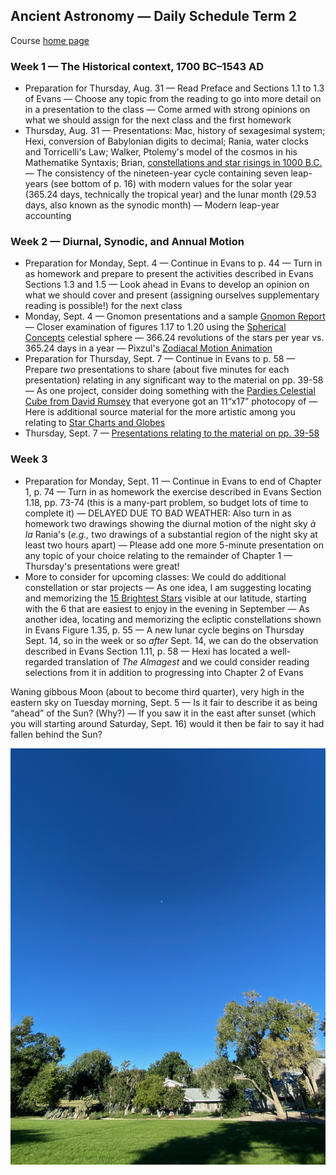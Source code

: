 ## Ancient Astronomy &mdash; Daily Schedule Term 2

Course [home page](./)

### Week 1 &mdash; The Historical context, 1700 BC&ndash;1543 AD

* Preparation for Thursday, Aug. 31 &mdash; Read Preface and Sections 1.1 to 1.3 of Evans &mdash; Choose any topic from the reading to go into more detail on in a presentation to the class &mdash; Come armed with strong opinions on what we should assign for the next class and the first homework
* Thursday, Aug. 31 &mdash; Presentations: Mac, history of sexagesimal system; Hexi, conversion of Babylonian digits to decimal; Rania, water clocks and Torricelli's Law; Walker, Ptolemy's model of the cosmos in his Mathematike Syntaxis; Brian, [constellations and star risings in 1000 B.C.](./resources/1000BCConstellations.pdf) &mdash; The consistency of the nineteen-year cycle containing seven leap-years (see bottom of p. 16) with modern values for the solar year (365.24 days, technically the tropical year) and the lunar month (29.53 days, also known as the synodic month) &mdash; Modern leap-year accounting

### Week 2 &mdash; Diurnal, Synodic, and Annual Motion

* Preparation for Monday, Sept. 4 &mdash; Continue in Evans to p. 44 &mdash; Turn in as homework and prepare to present the activities described in Evans Sections 1.3 and 1.5 &mdash; Look ahead in Evans to develop an opinion on what we should cover and present (assigning ourselves supplementary reading is possible!) for the next class
* Monday, Sept. 4 &mdash; Gnomon presentations and a sample [Gnomon Report](./assignments/GnomonReport.pdf) &mdash; Closer examination of figures 1.17 to 1.20 using the [Spherical Concepts](https://www.omniterrum.com/product-category/sold/sold-globe-novelties/cw215art88) celestial sphere &mdash; 366.24 revolutions of the stars per year vs. 365.24 days in a year &mdash; Pixzul's [Zodiacal Motion Animation](./resources/ZodiacalMotionAnimation.mp4)
* Preparation for Thursday, Sept. 7 &mdash; Continue in Evans to p. 58 &mdash; Prepare *two* presentations to share (about five minutes for each presentation) relating in any significant way to the material on pp. 39-58 &mdash; As one project, consider doing something with the [Pardies Celestial Cube from David Rumsey](./resources/StarChartsAndGlobes/PardiesCelestialCubeFromDavidRumsey.jpg) that everyone got an 11&ldquo;x17&rdquo; photocopy of &mdash; Here is additional source material for the more artistic among you relating to [Star Charts and Globes](./resources/StarChartsAndGlobes/index.html)
* Thursday, Sept. 7 &mdash; [Presentations relating to the material on pp. 39-58](./assignments/presentation_notes-2023-09-07.md)

### Week 3

* Preparation for Monday, Sept. 11 &mdash; Continue in Evans to end of Chapter 1, p. 74 &mdash; Turn in as homework the exercise described in Evans Section 1.18, pp. 73-74 (this is a many-part problem, so budget lots of time to complete it) &mdash; DELAYED DUE TO BAD WEATHER: Also turn in as homework two drawings showing the diurnal motion of the night sky *&agrave; la* Rania's (*e.g.,* two drawings of a substantial region of the night sky at least two hours apart) &mdash; Please add one more 5-minute presentation on any topic of your choice relating to the remainder of Chapter 1 &mdash; Thursday's presentations were great!
* More to consider for upcoming classes: We could do additional constellation or star projects &mdash; As one idea, I am suggesting locating and memorizing the [15 Brightest Stars](./resources/15BrightestStars-September.pdf) visible at our latitude, starting with the 6 that are easiest to enjoy in the evening in September &mdash; As another idea, locating and memorizing the ecliptic constellations shown in Evans Figure 1.35, p. 55 &mdash; A new lunar cycle begins on Thursday Sept. 14, so in the week or so *after* Sept. 14, we can do the observation described in Evans Section 1.11, p. 58 &mdash; Hexi has located a well-regarded translation of *The Almagest* and we could consider reading selections from it in addition to progressing into Chapter 2 of Evans

Waning gibbous Moon (about to become third quarter), very high in the eastern sky on Tuesday morning, Sept. 5 &mdash; Is it fair to describe it as being &ldquo;ahead&rdquo; of the Sun? (Why?) &mdash; If you saw it in the east after sunset (which you will starting around Saturday, Sept. 16) would it then be fair to say it had fallen behind the Sun?

![Waning gibbous moon high in the morning sky](./resources/MorningMoonSept5.jpeg)
